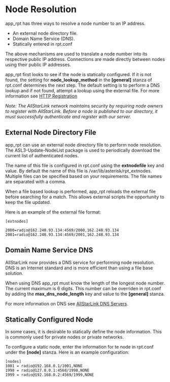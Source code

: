 # Node Resolution
app_rpt has three ways to resolve a node number to an IP address.  
* An external node directory file.
* Domain Name Service (DNS).
* Statically entered in rpt.conf

The above mechanisms are used to translate a node number into its respective public IP address.  Connections are made directly between nodes using their public IP addresses.

app_rpt first looks to see if the node is statically configured.  If it is not found, the setting for **node_lookup_method** in the **[general]** stanza of rpt.conf determines the next step. The default setting is to perform a DNS lookup and if not found, attempt a lookup using the external file.  For more information see [HTTP Registration](https://allstarlink.github.io/adv-topics/httpreg/)

*Note:  The AllStarLink network maintains security by requiring node owners to register with AllStarLink. Before a node is published to our directory, it must successfully authenticate and register with our server.* 

## External Node Directory File
app_rpt can use an external node directory file to perform node resolution.  The ASL3-Update-NodeList package is used to periodically download the current list of authenticated nodes.

The name of this file is configured in rpt.conf using the **extnodefile** key and value.  By default the name of this file is /var/lib/asterisk/rpt_extnodes.  Multiple files can be specified based on your requirements.  The file names are separated with a comma.

When a file based lookup is performed, app_rpt reloads the external file before searching for a match.  This allows external scripts the opportunity to keep the file updated.

Here is an example of the external file format:

```
[extnodes]

2000=radio@162.248.93.134:4569/2000,162.248.93.134
2001=radio@162.248.93.134:4569/2001,162.248.93.134
```

## Domain Name Service DNS ##
AllStarLink now provides a DNS service for performing node resolution.  DNS is an Internet standard and is more efficient than using a file base solution.

When using DNS app_rpt must know the length of the longest node number.  The current maximum is 6 digits.  This number can be overriden in rpt.conf by adding the **max_dns_node_length** key and value to the **[general]** stanza.

For more information on DNS see [AllStarLink DNS Servers](https://wiki.allstarlink.org/wiki/DNS_Servers).

## Statically Configured Node ##
In some cases, it is desirable to statically define the node information.  This is commonly used for private nodes or private networks.

To configure a static node, enter the information for te node in rpt.conf under the **[node]** stanza.  Here is an example configuration:

```
[nodes]
1001 = radio@192.168.0.1/1001,NONE
1998 = radio@127.0.0.1:4568/1998,NONE
1999 = radio@192.168.0.2:4569/1999,NONE
```

